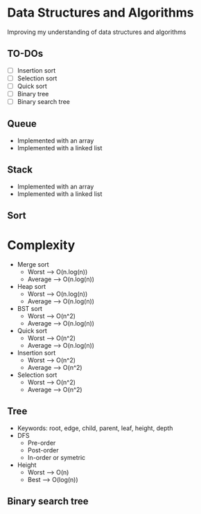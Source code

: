 # Data Structures and Algorithms

Improving my understanding of data structures and algorithms

## TO-DOs
+ [ ] Insertion sort
+ [ ] Selection sort
+ [ ] Quick sort
+ [ ] Binary tree
+ [ ] Binary search tree 

## Queue
- Implemented with an array
- Implemented with a linked list

## Stack 
- Implemented with an array
- Implemented with a linked list

## Sort
# Complexity
+ Merge sort
    + Worst   --> O(n.log(n))
    + Average --> O(n.log(n))
+ Heap sort
    + Worst   --> O(n.log(n))
    + Average --> O(n.log(n))
+ BST sort
    + Worst   --> O(n^2)
    + Average --> O(n.log(n))
+ Quick sort 
    + Worst   --> O(n^2)
    + Average --> O(n.log(n))
+ Insertion sort
    + Worst   --> O(n^2)
    + Average --> O(n^2)
+ Selection sort
    + Worst   --> O(n^2)
    + Average --> O(n^2)
    
## Tree
- Keywords: root, edge, child, parent, leaf, height, depth
- DFS
    + Pre-order
    + Post-order
    + In-order or symetric
- Height
    + Worst --> O(n) 
    + Best --> O(log(n))

## Binary search tree
